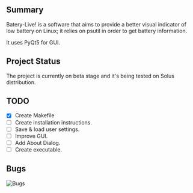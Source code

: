 ## Summary

Batery-Live! is a software that aims to provide a better visual indicator of
low battery on Linux; it relies on psutil in order to get battery information.

It uses PyQt5 for GUI.

## Project Status
The project is currently on beta stage and it's being tested on Solus 
distribution.

## TODO
- [x] Create Makefile
- [ ] Create installation instructions.
- [ ] Save & load user settings.
- [ ] Improve GUI.
- [ ] Add About Dialog.
- [ ] Create executable.

## Bugs
![Bugs](https://i.imgur.com/7OceX6V.png)
